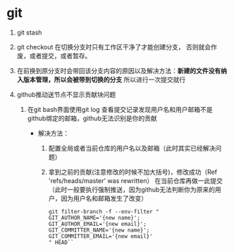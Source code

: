 # git

1. git stash

2. git checkout 在切换分支时只有工作区干净了才能创建分支， 否则就会作废，或者提交，或者暂存。

3. 在前换到原分支时会带回该分支内容的原因以及解决方法：**新建的文件没有纳入版本管理，所以会被带到切换的分支** 所以进行一次提交就行

4. github推动送节点不显示贡献块问题
   
   1. 在git bash界面使用git log 查看提交记录发现用户名和用户邮箱不是github绑定的邮箱，github无法识别是你的贡献
      
      - 解决方法：
        
        1. 配置全局或者当前仓库的用户名以及邮箱（此时其实已经解决问题）
        
        2. 拿到之前的贡献(注意修改的时候不加大括号)，修改成功（Ref 'refs/heads/master' was rewritten） 在当前仓库再做一此提交（此时一般要执行强制推送，因为github无法判断你为原来的用户，因为用户名和邮箱发生了改变）
           
           ```
           git filter-branch -f --env-filter "
           GIT_AUTHOR_NAME='{new name}';
           GIT_AUTHOR_EMAIL='{new email}';
           GIT_COMMITTER_NAME='{new name}';
           GIT_COMMITTER_EMAIL='{new email}'
           " HEAD``
           ```

                            
